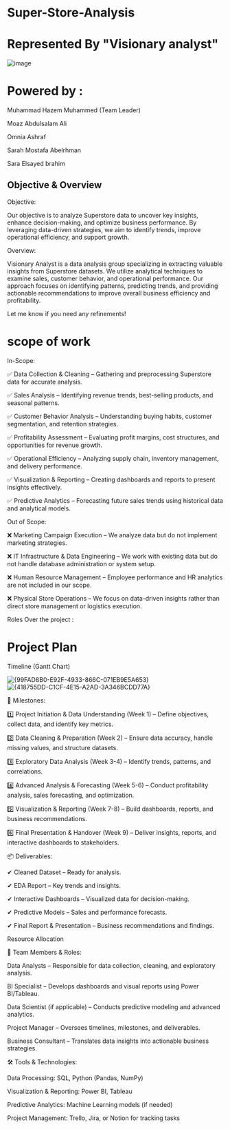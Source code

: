 # Super-Store-Analysis 
# Represented By "Visionary analyst"
![image](https://github.com/user-attachments/assets/2dd92037-75ae-417e-aa20-71c6c63c44c9)

# Powered by :
Muhammad Hazem Muhammed (Team Leader)

Moaz Abdulsalam Ali

Omnia Ashraf

Sarah Mostafa Abelrhman

Sara Elsayed brahim


## Objective & Overview



Objective:

Our objective is to analyze Superstore data to uncover key insights, enhance decision-making, and optimize business performance. By leveraging data-driven strategies, we aim to identify trends, improve operational efficiency, and support growth.

Overview:

Visionary Analyst is a data analysis group specializing in extracting valuable insights from Superstore datasets. We utilize analytical techniques to examine sales, customer behavior, and operational performance. Our approach focuses on identifying patterns, predicting trends, and providing actionable recommendations to improve overall business efficiency and profitability.

Let me know if you need any refinements!



# scope of work

 In-Scope:

✅ Data Collection & Cleaning – Gathering and preprocessing Superstore data for accurate analysis.

✅ Sales Analysis – Identifying revenue trends, best-selling products, and seasonal patterns.

✅ Customer Behavior Analysis – Understanding buying habits, customer segmentation, and retention strategies.

✅ Profitability Assessment – Evaluating profit margins, cost structures, and opportunities for revenue growth.

✅ Operational Efficiency – Analyzing supply chain, inventory management, and delivery performance.

✅ Visualization & Reporting – Creating dashboards and reports to present insights effectively.

✅ Predictive Analytics – Forecasting future sales trends using historical data and analytical models.


Out of Scope:

❌ Marketing Campaign Execution – We analyze data but do not implement marketing strategies.

❌ IT Infrastructure & Data Engineering – We work with existing data but do not handle database administration or system setup.

❌ Human Resource Management – Employee performance and HR analytics are not included in our scope.

❌ Physical Store Operations – We focus on data-driven insights rather than direct store management or logistics execution.

Roles Over the project :


# Project Plan

Timeline (Gantt Chart)

![{99FAD8B0-E92F-4933-866C-071EB9E5A653}](https://github.com/user-attachments/assets/27353453-0a31-4fc4-aeae-9c227d082f36) ![{418755DD-C1CF-4E15-A2AD-3A346BCDD77A}](https://github.com/user-attachments/assets/2f6b529a-1b5f-4c62-89b9-712d34e764b4)


📌 Milestones:

1️⃣ Project Initiation & Data Understanding (Week 1) – Define objectives, collect data, and identify key metrics.


2️⃣ Data Cleaning & Preparation (Week 2) – Ensure data accuracy, handle missing values, and structure datasets.


3️⃣ Exploratory Data Analysis (Week 3-4) – Identify trends, patterns, and correlations.


4️⃣ Advanced Analysis & Forecasting (Week 5-6) – Conduct profitability analysis, sales forecasting, and optimization.


5️⃣ Visualization & Reporting (Week 7-8) – Build dashboards, reports, and business recommendations.


6️⃣ Final Presentation & Handover (Week 9) – Deliver insights, reports, and interactive dashboards to stakeholders.

📦 Deliverables:

✔ Cleaned Dataset – Ready for analysis.

✔ EDA Report – Key trends and insights.

✔ Interactive Dashboards – Visualized data for decision-making.

✔ Predictive Models – Sales and performance forecasts.

✔ Final Report & Presentation – Business recommendations and findings.


Resource Allocation

👥 Team Members & Roles:

Data Analysts – Responsible for data collection, cleaning, and exploratory analysis.

BI Specialist – Develops dashboards and visual reports using Power BI/Tableau.

Data Scientist (if applicable) – Conducts predictive modeling and advanced analytics.


Project Manager – Oversees timelines, milestones, and deliverables.

Business Consultant – Translates data insights into actionable business strategies.

🛠️ Tools & Technologies:

Data Processing: SQL, Python (Pandas, NumPy)

Visualization & Reporting: Power BI, Tableau

Predictive Analytics: Machine Learning models (if needed)

Project Management: Trello, Jira, or Notion for tracking tasks
